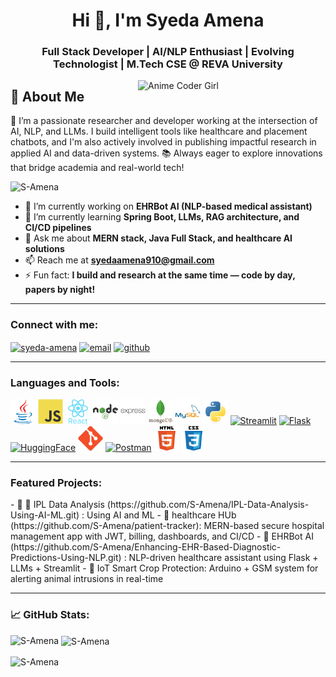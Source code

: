 <h1 align="center">Hi 👋, I'm Syeda Amena</h1>
<h3 align="center">Full Stack Developer | AI/NLP Enthusiast | Evolving Technologist | M.Tech CSE @ REVA University </h3>

<img align="right" alt="Anime Coder Girl" width="300" src="https://ih1.redbubble.net/image.5090010264.0391/st,large,507x507-pad,600x600,f8f8f8.u9.webp">

<section>
  <h2>🧠 About Me</h2>
  <p>
    🚀 I’m a passionate researcher and developer working at the intersection of AI, NLP, and LLMs.  
    I build intelligent tools like healthcare and placement chatbots, and I'm also actively involved in publishing impactful research in applied AI and data-driven systems.  
    📚 Always eager to explore innovations that bridge academia and real-world tech!
  </p>
</section>


<p align="left"> <img src="https://komarev.com/ghpvc/?username=S-Amena&label=Profile%20views&color=0e75b6&style=flat" alt="S-Amena" /> </p>

- 🔭 I’m currently working on **EHRBot AI (NLP-based medical assistant)**  
- 🌱 I’m currently learning **Spring Boot, LLMs, RAG architecture, and CI/CD pipelines**  
- 💬 Ask me about **MERN stack, Java Full Stack, and healthcare AI solutions**  
- 📫 Reach me at **syedaamena910@gmail.com**  
- ⚡ Fun fact: **I build and research at the same time — code by day, papers by night!**  

---

<h3 align="left">Connect with me:</h3>
<p align="left">
<a href="https://www.linkedin.com/in/syeda-amena-a8211328b" target="blank"><img align="center" src="https://raw.githubusercontent.com/rahuldkjain/github-profile-readme-generator/master/src/images/icons/Social/linked-in-alt.svg" alt="syeda-amena" height="30" width="40" /></a>
<a href="mailto:syedaamena910@gmail.com" target="blank"><img align="center" src="https://cdn-icons-png.flaticon.com/512/732/732200.png" alt="email" height="30" width="30" /></a>
<a href="https://github.com/S-Amena" target="blank"><img align="center" src="https://cdn-icons-png.flaticon.com/512/25/25231.png" alt="github" height="30" width="30" /></a>
</p>

---

<h3 align="left">Languages and Tools:</h3>
<p align="left">
  <a href="#"><img src="https://raw.githubusercontent.com/devicons/devicon/master/icons/java/java-original.svg" alt="Java" width="40" height="40"/></a>
  <a href="#"><img src="https://raw.githubusercontent.com/devicons/devicon/master/icons/javascript/javascript-original.svg" alt="JavaScript" width="40" height="40"/></a>
  <a href="#"><img src="https://raw.githubusercontent.com/devicons/devicon/master/icons/react/react-original-wordmark.svg" alt="React" width="40" height="40"/></a>
  <a href="#"><img src="https://raw.githubusercontent.com/devicons/devicon/master/icons/nodejs/nodejs-original-wordmark.svg" alt="Node.js" width="40" height="40"/></a>
  <a href="#"><img src="https://raw.githubusercontent.com/devicons/devicon/master/icons/express/express-original-wordmark.svg" alt="Express.js" width="40" height="40"/></a>
  <a href="#"><img src="https://raw.githubusercontent.com/devicons/devicon/master/icons/mongodb/mongodb-original-wordmark.svg" alt="MongoDB" width="40" height="40"/></a>
  <a href="#"><img src="https://raw.githubusercontent.com/devicons/devicon/master/icons/mysql/mysql-original-wordmark.svg" alt="MySQL" width="40" height="40"/></a>
  <a href="#"><img src="https://raw.githubusercontent.com/devicons/devicon/master/icons/python/python-original.svg" alt="Python" width="40" height="40"/></a>
  <a href="#"><img src="https://www.vectorlogo.zone/logos/streamlit/streamlit-icon.svg" alt="Streamlit" width="40" height="40"/></a>
  <a href="#"><img src="https://www.vectorlogo.zone/logos/flaskio/flaskio-icon.svg" alt="Flask" width="40" height="40"/></a>
  <a href="#"><img src="https://www.vectorlogo.zone/logos/huggingface/huggingface-icon.svg" alt="HuggingFace" width="40" height="40"/></a>
  <a href="#"><img src="https://raw.githubusercontent.com/devicons/devicon/master/icons/git/git-original.svg" alt="Git" width="40" height="40"/></a>
  <a href="#"><img src="https://cdn.worldvectorlogo.com/logos/postman.svg" alt="Postman" width="40" height="40"/></a>
  <a href="#"><img src="https://raw.githubusercontent.com/devicons/devicon/master/icons/html5/html5-original-wordmark.svg" alt="HTML" width="40" height="40"/></a>
  <a href="#"><img src="https://raw.githubusercontent.com/devicons/devicon/master/icons/css3/css3-original-wordmark.svg" alt="CSS" width="40" height="40"/></a>
</p>

---

<h3 align="left">Featured Projects:</h3>
- 🏥 🏏 IPL Data Analysis (https://github.com/S-Amena/IPL-Data-Analysis-Using-AI-ML.git) : Using AI and ML 
- 🏥 healthcare HUb (https://github.com/S-Amena/patient-tracker): MERN-based secure hospital management app with JWT, billing, dashboards, and CI/CD  
- 🤖 EHRBot AI (https://github.com/S-Amena/Enhancing-EHR-Based-Diagnostic-Predictions-Using-NLP.git) : NLP-driven healthcare assistant using Flask + LLMs + Streamlit  
- 🌾 IoT Smart Crop Protection: Arduino + GSM system for alerting animal intrusions in real-time  

---

<h3 align="left">📈 GitHub Stats:</h3>

<p><img align="left" src="https://github-readme-stats.vercel.app/api/top-langs/?username=S-Amena&layout=compact&theme=tokyonight" alt="S-Amena" /></p>
<p>&nbsp;<img align="center" src="https://github-readme-stats.vercel.app/api?username=S-Amena&show_icons=true&locale=en&theme=tokyonight" alt="S-Amena" /></p>
<p><img align="center" src="https://github-readme-streak-stats.herokuapp.com/?user=S-Amena&theme=tokyonight" alt="S-Amena" /></p>



 

